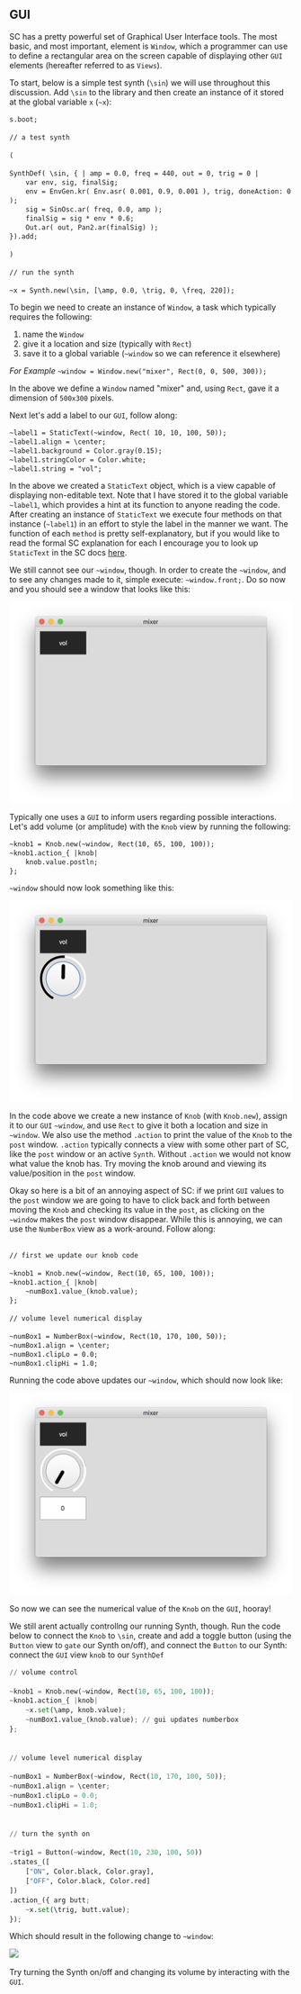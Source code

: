 ## GUI

SC has a pretty powerful set of Graphical User Interface tools. The most basic, and most important, element is `Window`, which a programmer can use to define a rectangular area on the screen capable of displaying other `GUI` elements (hereafter referred to as `Views`).

To start, below is a simple test synth (`\sin`) we will use throughout this discussion. Add `\sin` to the library and then create an instance of it stored at the global variable `x` (`~x`):

```python3
s.boot;

// a test synth

(

SynthDef( \sin,	{ | amp = 0.0, freq = 440, out = 0, trig = 0 |
	var env, sig, finalSig;
	env = EnvGen.kr( Env.asr( 0.001, 0.9, 0.001 ), trig, doneAction: 0 );
	sig = SinOsc.ar( freq, 0.0, amp );
	finalSig = sig * env * 0.6;
	Out.ar( out, Pan2.ar(finalSig) );
}).add;

)

// run the synth

~x = Synth.new(\sin, [\amp, 0.0, \trig, 0, \freq, 220]);
```

To begin we need to create an instance of `Window`, a task which typically requires the following:

1. name the `Window`
2. give it a location and size (typically with `Rect`)
3. save it to a global variable (`~window` so we can reference it elsewhere)

*For Example*
`~window = Window.new("mixer", Rect(0, 0, 500, 300));`

In the above we define a `Window` named "mixer" and, using `Rect`, gave it a dimension of `500x300` pixels.

Next let's add a label to our `GUI`, follow along:

```python3
~label1 = StaticText(~window, Rect( 10, 10, 100, 50));
~label1.align = \center;
~label1.background = Color.gray(0.15);
~label1.stringColor = Color.white;
~label1.string = "vol";
```

In the above we created a `StaticText` object, which is a view capable of displaying non-editable text. Note that I have stored it to the global variable `~label1`, which provides a hint at its function to anyone reading the code. After creating an instance of `StaticText` we execute four methods on that instance (`~label1`) in an effort to style the label in the manner we want. The function of each `method` is pretty self-explanatory, but if you would like to read the formal SC explanation for each I encourage you to look up `StaticText` in the SC docs [here](http://doc.sccode.org/Classes/StaticText.html).

We still cannot see our `~window`, though. In order to create the `~window`, and to see any changes made to it, simple execute: `~window.front;`. Do so now and you should see a window that looks like this:

![](/assets/mixer-window.png)


Typically one uses a `GUI` to inform users regarding possible interactions. Let's add volume (or amplitude) with the `Knob` view by running the following:

```python3
~knob1 = Knob.new(~window, Rect(10, 65, 100, 100));
~knob1.action_{ |knob|
	knob.value.postln;
};
```

`~window` should now look something like this:

![](/assets/mixer-window-volume.png)

In the code above we create a new instance of `Knob` (with `Knob.new`), assign it to our `GUI` `~window`, and use `Rect` to give it both a location and size in `~window`. We also use the method `.action` to print the value of the `Knob` to the `post` window. `.action` typically connects a view with some other part of SC, like the `post` window or an active `Synth`. Without `.action` we would not know what value the knob has. Try moving the knob around and viewing its value/position in the `post` window.

Okay so here is a bit of an annoying aspect of SC: if we print `GUI` values to the `post` window we are going to have to click back and forth between moving the `Knob` and checking its value in the `post`, as clicking on the `~window` makes the `post` window disappear. While this is annoying, we can use the `NumberBox` view as a work-around. Follow along:

```python3

// first we update our knob code

~knob1 = Knob.new(~window, Rect(10, 65, 100, 100));
~knob1.action_{ |knob|
	~numBox1.value_(knob.value);
};

// volume level numerical display

~numBox1 = NumberBox(~window, Rect(10, 170, 100, 50));
~numBox1.align = \center;
~numBox1.clipLo = 0.0;
~numBox1.clipHi = 1.0;
```

Running the code above updates our `~window`, which should now look like:

![](/assets/mixer-window-volume-numbox.png)

So now we can see the numerical value of the `Knob` on the `GUI`, hooray!

We still arent actually controllng our running Synth, though. Run the code below to connect the `Knob` to `\sin`, create and add a toggle button (using the `Button` view to `gate` our Synth on/off), and connect the `Button` to our Synth:
connect the `GUI` view `knob` to our `SynthDef`

```python 3
// volume control

~knob1 = Knob.new(~window, Rect(10, 65, 100, 100));
~knob1.action_{ |knob|
	~x.set(\amp, knob.value);
	~numBox1.value_(knob.value); // gui updates numberbox
};


// volume level numerical display

~numBox1 = NumberBox(~window, Rect(10, 170, 100, 50));
~numBox1.align = \center;
~numBox1.clipLo = 0.0;
~numBox1.clipHi = 1.0;


// turn the synth on

~trig1 = Button(~window, Rect(10, 230, 100, 50))
.states_([
	["ON", Color.black, Color.gray],
	["OFF", Color.black, Color.red]
])
.action_({ arg butt;
	~x.set(\trig, butt.value);
});
```

Which should result in the following change to `~window`:

![](mixer-window-volume-numbox-trig-sin.png)

Try turning the Synth on/off and changing its volume by interacting with the `GUI`.
